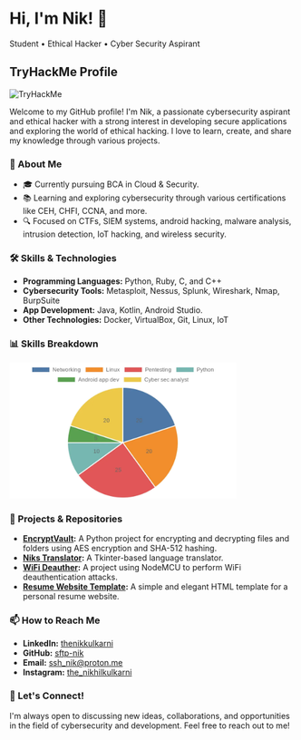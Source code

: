 # Hi, I'm Nik! 👋
Student • Ethical Hacker • Cyber Security Aspirant

## TryHackMe Profile
<img src="https://tryhackme-badges.s3.amazonaws.com/sshnik.png" alt="TryHackMe">

Welcome to my GitHub profile! I'm Nik, a passionate cybersecurity aspirant and ethical hacker with a strong interest in developing secure applications and exploring the world of ethical hacking. I love to learn, create, and share my knowledge through various projects.

### 🚀 About Me
- 🎓 Currently pursuing BCA in Cloud & Security.
- 📚 Learning and exploring cybersecurity through various certifications like CEH, CHFI, CCNA, and more.
- 🔍 Focused on CTFs, SIEM systems, android hacking, malware analysis, intrusion detection, IoT hacking, and wireless security.

### 🛠️ Skills & Technologies
- **Programming Languages:** Python, Ruby, C, and C++
- **Cybersecurity Tools:** Metasploit, Nessus, Splunk, Wireshark, Nmap, BurpSuite
- **App Development:** Java, Kotlin, Android Studio.
- **Other Technologies:** Docker, VirtualBox, Git, Linux, IoT

### 📊 Skills Breakdown
<img src="chart.webp" alt="Skills Pie Chart" width="400">

### 🔭 Projects & Repositories
- **[EncryptVault](https://github.com/sftp-nik/EncryptVault):** A Python project for encrypting and decrypting files and folders using AES encryption and SHA-512 hashing.
- **[Niks Translator](https://github.com/sftp-nik/Niks-Translator):** A Tkinter-based language translator.
- **[WiFi Deauther](https://github.com/sftp-nik/WiFi-Deauther):** A project using NodeMCU to perform WiFi deauthentication attacks.
- **[Resume Website Template](https://github.com/sftp-nik/Resume-Website-Template):** A simple and elegant HTML template for a personal resume website.

### 📫 How to Reach Me
- **LinkedIn:** [thenikkulkarni](https://www.linkedin.com/in/thenikkulkarni/)
- **GitHub:** [sftp-nik](https://github.com/sftp-nik)
- **Email:** [ssh_nik@proton.me](ssh_nik@proton.me)
- **Instagram:** [the_nikhilkulkarni](https://instagram.com/the_nikhilkulkarni)

### 🌟 Let's Connect!
I'm always open to discussing new ideas, collaborations, and opportunities in the field of cybersecurity and development. Feel free to reach out to me!